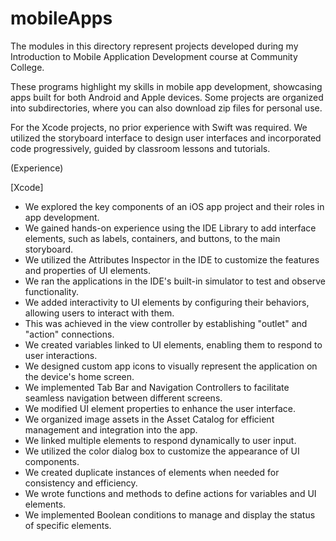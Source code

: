 # mobileApps
The modules in this directory represent projects developed during my Introduction to Mobile Application Development course at Community College.

These programs highlight my skills in mobile app development, showcasing apps built for both Android and Apple devices. Some projects are organized into subdirectories, where you can also download zip files for personal use.

For the Xcode projects, no prior experience with Swift was required. We utilized the storyboard interface to design user interfaces and incorporated code progressively, guided by classroom lessons and tutorials.

(Experience)

[Xcode]
- We explored the key components of an iOS app project and their roles in app development.  
- We gained hands-on experience using the IDE Library to add interface elements, such as labels, containers, and buttons, to the main storyboard.  
- We utilized the Attributes Inspector in the IDE to customize the features and properties of UI elements.  
- We ran the applications in the IDE's built-in simulator to test and observe functionality.  
- We added interactivity to UI elements by configuring their behaviors, allowing users to interact with them.  
- This was achieved in the view controller by establishing "outlet" and "action" connections.  
- We created variables linked to UI elements, enabling them to respond to user interactions.  
- We designed custom app icons to visually represent the application on the device's home screen.  
- We implemented Tab Bar and Navigation Controllers to facilitate seamless navigation between different screens.  
- We modified UI element properties to enhance the user interface.  
- We organized image assets in the Asset Catalog for efficient management and integration into the app.  
- We linked multiple elements to respond dynamically to user input.  
- We utilized the color dialog box to customize the appearance of UI components.  
- We created duplicate instances of elements when needed for consistency and efficiency.  
- We wrote functions and methods to define actions for variables and UI elements.  
- We implemented Boolean conditions to manage and display the status of specific elements.  
